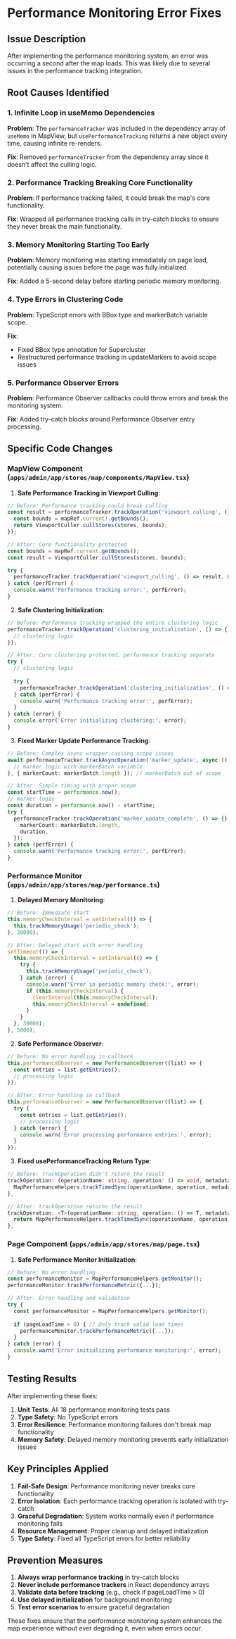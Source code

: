 # Performance Monitoring Error Fixes

## Issue Description
After implementing the performance monitoring system, an error was occurring a second after the map loads. This was likely due to several issues in the performance tracking integration.

## Root Causes Identified

### 1. Infinite Loop in useMemo Dependencies
**Problem**: The `performanceTracker` was included in the dependency array of `useMemo` in MapView, but `usePerformanceTracking` returns a new object every time, causing infinite re-renders.

**Fix**: Removed `performanceTracker` from the dependency array since it doesn't affect the culling logic.

### 2. Performance Tracking Breaking Core Functionality
**Problem**: If performance tracking failed, it could break the map's core functionality.

**Fix**: Wrapped all performance tracking calls in try-catch blocks to ensure they never break the main functionality.

### 3. Memory Monitoring Starting Too Early
**Problem**: Memory monitoring was starting immediately on page load, potentially causing issues before the page was fully initialized.

**Fix**: Added a 5-second delay before starting periodic memory monitoring.

### 4. Type Errors in Clustering Code
**Problem**: TypeScript errors with BBox type and markerBatch variable scope.

**Fix**: 
- Fixed BBox type annotation for Supercluster
- Restructured performance tracking in updateMarkers to avoid scope issues

### 5. Performance Observer Errors
**Problem**: Performance Observer callbacks could throw errors and break the monitoring system.

**Fix**: Added try-catch blocks around Performance Observer entry processing.

## Specific Code Changes

### MapView Component (`apps/admin/app/stores/map/components/MapView.tsx`)

1. **Safe Performance Tracking in Viewport Culling**:
```typescript
// Before: Performance tracking could break culling
const result = performanceTracker.trackOperation('viewport_culling', () => {
  const bounds = mapRef.current!.getBounds();
  return ViewportCuller.cullStores(stores, bounds);
});

// After: Core functionality protected
const bounds = mapRef.current.getBounds();
const result = ViewportCuller.cullStores(stores, bounds);

try {
  performanceTracker.trackOperation('viewport_culling', () => result, metadata);
} catch (perfError) {
  console.warn('Performance tracking error:', perfError);
}
```

2. **Safe Clustering Initialization**:
```typescript
// Before: Performance tracking wrapped the entire clustering logic
performanceTracker.trackOperation('clustering_initialization', () => {
  // clustering logic
});

// After: Core clustering protected, performance tracking separate
try {
  // clustering logic
  
  try {
    performanceTracker.trackOperation('clustering_initialization', () => cluster, metadata);
  } catch (perfError) {
    console.warn('Performance tracking error:', perfError);
  }
} catch (error) {
  console.error('Error initializing clustering:', error);
}
```

3. **Fixed Marker Update Performance Tracking**:
```typescript
// Before: Complex async wrapper causing scope issues
await performanceTracker.trackAsyncOperation('marker_update', async () => {
  // marker logic with markerBatch variable
}, { markerCount: markerBatch.length }); // markerBatch out of scope

// After: Simple timing with proper scope
const startTime = performance.now();
// marker logic
const duration = performance.now() - startTime;
try {
  performanceTracker.trackOperation('marker_update_complete', () => {}, {
    markerCount: markerBatch.length,
    duration,
  });
} catch (perfError) {
  console.warn('Performance tracking error:', perfError);
}
```

### Performance Monitor (`apps/admin/app/stores/map/performance.ts`)

1. **Delayed Memory Monitoring**:
```typescript
// Before: Immediate start
this.memoryCheckInterval = setInterval(() => {
  this.trackMemoryUsage('periodic_check');
}, 30000);

// After: Delayed start with error handling
setTimeout(() => {
  this.memoryCheckInterval = setInterval(() => {
    try {
      this.trackMemoryUsage('periodic_check');
    } catch (error) {
      console.warn('Error in periodic memory check:', error);
      if (this.memoryCheckInterval) {
        clearInterval(this.memoryCheckInterval);
        this.memoryCheckInterval = undefined;
      }
    }
  }, 30000);
}, 5000);
```

2. **Safe Performance Observer**:
```typescript
// Before: No error handling in callback
this.performanceObserver = new PerformanceObserver((list) => {
  const entries = list.getEntries();
  // processing logic
});

// After: Error handling in callback
this.performanceObserver = new PerformanceObserver((list) => {
  try {
    const entries = list.getEntries();
    // processing logic
  } catch (error) {
    console.warn('Error processing performance entries:', error);
  }
});
```

3. **Fixed usePerformanceTracking Return Type**:
```typescript
// Before: trackOperation didn't return the result
trackOperation: (operationName: string, operation: () => void, metadata?: Record<string, any>) => {
  MapPerformanceHelpers.trackTimedSync(operationName, operation, metadata);
},

// After: trackOperation returns the result
trackOperation: <T>(operationName: string, operation: () => T, metadata?: Record<string, any>): T => {
  return MapPerformanceHelpers.trackTimedSync(operationName, operation, metadata);
},
```

### Page Component (`apps/admin/app/stores/map/page.tsx`)

1. **Safe Performance Monitor Initialization**:
```typescript
// Before: No error handling
const performanceMonitor = MapPerformanceHelpers.getMonitor();
performanceMonitor.trackPerformanceMetric({...});

// After: Error handling and validation
try {
  const performanceMonitor = MapPerformanceHelpers.getMonitor();
  
  if (pageLoadTime > 0) { // Only track valid load times
    performanceMonitor.trackPerformanceMetric({...});
  }
} catch (error) {
  console.warn('Error initializing performance monitoring:', error);
}
```

## Testing Results

After implementing these fixes:

1. **Unit Tests**: All 18 performance monitoring tests pass
2. **Type Safety**: No TypeScript errors
3. **Error Resilience**: Performance monitoring failures don't break map functionality
4. **Memory Safety**: Delayed memory monitoring prevents early initialization issues

## Key Principles Applied

1. **Fail-Safe Design**: Performance monitoring never breaks core functionality
2. **Error Isolation**: Each performance tracking operation is isolated with try-catch
3. **Graceful Degradation**: System works normally even if performance monitoring fails
4. **Resource Management**: Proper cleanup and delayed initialization
5. **Type Safety**: Fixed all TypeScript errors for better reliability

## Prevention Measures

1. **Always wrap performance tracking** in try-catch blocks
2. **Never include performance trackers** in React dependency arrays
3. **Validate data before tracking** (e.g., check if pageLoadTime > 0)
4. **Use delayed initialization** for background monitoring
5. **Test error scenarios** to ensure graceful degradation

These fixes ensure that the performance monitoring system enhances the map experience without ever degrading it, even when errors occur.